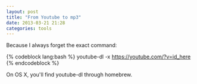 ```yaml
---
layout: post
title: "From Youtube to mp3"
date: 2013-03-21 21:28
categories: tools
---
```


Because I always forget the exact command:

{% codeblock lang:bash %}
youtube-dl -x https://youtube.com/?v=id_here
{% endcodeblock %}

On OS X, you'll find youtube-dl through homebrew.
